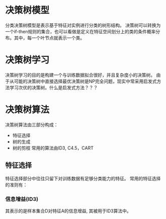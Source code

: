 # 决策树模型
分类决策树模型是表示基于特征对实例进行分类的树形结构。
决策树可以转换为一个if-then规则的集合，也可以看做是定义在特征空间划分上的类的条件概率分布。其中，每一个叶节点就表示一个类。
# 决策树学习
决策树学习的目的是构建一个与训练数据拟合很好，并且复杂度小的决策树。
由于从可能的决策树中直接选择最优决策树是NP完全问题，现实中常采用启发式方法学习次优的决策树。什么是启发式方法？？？
# 决策树算法
决策树算法由三部分构成：
- 特征选择
- 树的生成
- 树的剪枝
常用的算法由ID3, C4.5，CART

## 特征选择
特征选择部分中往往只留下对训练数据有足够分类能力的特征。
常用的特征选择的准则有：
### 信息增益(ID3)
其表示的是样本集合D对特征A的信息增益, 其被用于ID3算法中。
